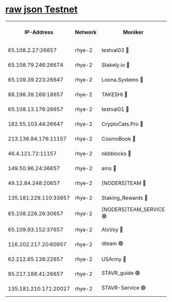 
[raw json Testnet](https://rpc-check.quickt.stavr.tech/quickt/rpc-quickt-result.json)
=


<table><tr><th>IP-Address</th><th>Network</th><th>Moniker</th><th>Latest Block Height</th><th>Earliest Block Height</th><th>Catching Up</th><th>Tx Index</th><th>Voting Power</th><th>Scan Time</th></tr><tr><td>65.108.2.27:26657</td><td>rhye-2</td><td>testval03 🔴</td><td>1220338</td><td>1</td><td>False</td><td>on</td><td>11002050</td><td>2024-03-12T17:24:49.870193200UTC</td></tr><tr><td>65.108.79.246:26674</td><td>rhye-2</td><td>Stakely.io 🔴</td><td>1220338</td><td>1</td><td>False</td><td>on</td><td>10010</td><td>2024-03-12T17:24:50.242808325UTC</td></tr><tr><td>65.109.39.223:26647</td><td>rhye-2</td><td>Loona.Systems 🔴</td><td>1220339</td><td>1</td><td>False</td><td>off</td><td>86949</td><td>2024-03-12T17:24:55.275218444UTC</td></tr><tr><td>88.198.39.169:18657</td><td>rhye-2</td><td>TAKESHI 🔴</td><td>1220339</td><td>1</td><td>False</td><td>off</td><td>40542</td><td>2024-03-12T17:24:55.844836383UTC</td></tr><tr><td>65.108.13.176:26657</td><td>rhye-2</td><td>testval01 🔴</td><td>1220339</td><td>1</td><td>False</td><td>on</td><td>13082010</td><td>2024-03-12T17:24:56.825532693UTC</td></tr><tr><td>162.55.103.44:26647</td><td>rhye-2</td><td>CryptoCats.Pro 🔴</td><td>1220344</td><td>1</td><td>False</td><td>off</td><td>9999</td><td>2024-03-12T17:25:28.845369810UTC</td></tr><tr><td>213.136.84.176:11157</td><td>rhye-2</td><td>CosmoBook 🔴</td><td>1220344</td><td>65301</td><td>False</td><td>off</td><td>1520417</td><td>2024-03-12T17:25:22.483790604UTC</td></tr><tr><td>46.4.121.72:11157</td><td>rhye-2</td><td>nkbblocks 🔴</td><td>1220337</td><td>70101</td><td>False</td><td>off</td><td>81084</td><td>2024-03-12T17:24:42.656033976UTC</td></tr><tr><td>149.50.96.24:36657</td><td>rhye-2</td><td>ams 🔴</td><td>1220342</td><td>133501</td><td>False</td><td>on</td><td>10732</td><td>2024-03-12T17:25:12.007563810UTC</td></tr><tr><td>49.12.84.248:20657</td><td>rhye-2</td><td>[NODERS]TEAM 🔴</td><td>1220342</td><td>146001</td><td>False</td><td>on</td><td>59690</td><td>2024-03-12T17:25:09.623033696UTC</td></tr><tr><td>135.181.229.110:33657</td><td>rhye-2</td><td>Staking_Rewards 🔴</td><td>1220339</td><td>149101</td><td>False</td><td>on</td><td>9900</td><td>2024-03-12T17:24:55.601834612UTC</td></tr><tr><td>65.108.226.26:30657</td><td>rhye-2</td><td>[NODERS]TEAM_SERVICE 🟢</td><td>1220339</td><td>241501</td><td>False</td><td>on</td><td>0</td><td>2024-03-12T17:24:56.491453095UTC</td></tr><tr><td>65.109.93.152:37657</td><td>rhye-2</td><td>AlxVoy 🔴</td><td>1220337</td><td>315173</td><td>False</td><td>on</td><td>150351</td><td>2024-03-12T17:24:47.125175975UTC</td></tr><tr><td>116.202.217.20:60957</td><td>rhye-2</td><td>dteam 🟢</td><td>1220339</td><td>421794</td><td>False</td><td>on</td><td>0</td><td>2024-03-12T17:24:52.879082184UTC</td></tr><tr><td>62.212.65.138:22657</td><td>rhye-2</td><td>USArmy 🔴</td><td>1129000</td><td>1102501</td><td>False</td><td>on</td><td>58774</td><td>2024-03-12T17:24:49.504019764UTC</td></tr><tr><td>95.217.188.41:26657</td><td>rhye-2</td><td>STAVR_guide 🟢</td><td>1220339</td><td>1176001</td><td>False</td><td>on</td><td>0</td><td>2024-03-12T17:24:56.167898339UTC</td></tr><tr><td>135.181.210.171:20027</td><td>rhye-2</td><td>STAVR-Service 🟢</td><td>1220341</td><td>1218001</td><td>False</td><td>on</td><td>0</td><td>2024-03-12T17:25:07.361256253UTC</td></tr></table>